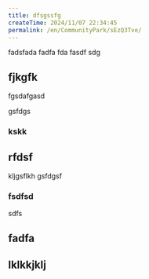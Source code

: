 ```yaml
---
title: dfsgssfg
createTime: 2024/11/07 22:34:45
permalink: /en/CommunityPark/sEzQ3Tve/
---
```

fadsfada fadfa fda fasdf sdg

##  fjkgfk
fgsdafgasd

gsfdgs

### kskk


##  rfdsf
kljgsflkh
gsfdgsf

### fsdfsd
sdfs

## fadfa 

##  lklkkjklj